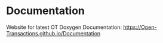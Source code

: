 Documentation
=============

Website for latest OT Doxygen Documentation: https://Open-Transactions.github.io/Documentation

